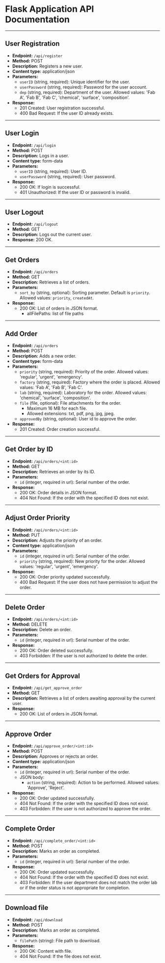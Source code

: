 # Flask Application API Documentation

---

## User Registration

- **Endpoint:** `/api/register`
- **Method:** POST
- **Description:** Registers a new user.
- **Content type:** application/json
- **Parameters:**
  - `userID` (string, required): Unique identifier for the user.
  - `userPassword` (string, required): Password for the user account.
  - `dep` (string, required): Department of the user. Allowed values: 'Fab A', 'Fab B', 'Fab C', 'chemical', 'surface', 'composition'.
- **Response:**
  - 201 Created: User registration successful.
  - 400 Bad Request: If the user ID already exists.

---

## User Login

- **Endpoint:** `/api/login`
- **Method:** POST
- **Description:** Logs in a user.
- **Content type:** form-data
- **Parameters:**
  - `userID` (string, required): User ID.
  - `userPassword` (string, required): User password.
- **Response:**
  - 200 OK: If login is successful.
  - 401 Unauthorized: If the user ID or password is invalid.

---

## User Logout

- **Endpoint:** `/api/logout`
- **Method:** GET
- **Description:** Logs out the current user.
- **Response:** 200 OK.

---

## Get Orders

- **Endpoint:** `/api/orders`
- **Method:** GET
- **Description:** Retrieves a list of orders.
- **Parameters:**
  - `sort_by` (string, optional): Sorting parameter. Default is `priority`. Allowed values: `priority`, `createdAt`.
- **Response:**
  - 200 OK: List of orders in JSON format.
    - allFilePaths: list of file paths
  
---

## Add Order

- **Endpoint:** `/api/orders`
- **Method:** POST
- **Description:** Adds a new order.
- **Content type:** form-data
- **Parameters:**
  - `priority` (string, required): Priority of the order. Allowed values: 'regular', 'urgent', 'emergency'.
  - `factory` (string, required): Factory where the order is placed. Allowed values: 'Fab A', 'Fab B', 'Fab C'.
  - `lab` (string, required): Laboratory for the order. Allowed values: 'chemical', 'surface', 'composition'.
  - `file` (file, optional): File attachments for the order.
    - Maximum 16 MB for each file.
    - Allowed extensions: txt, pdf, png, jpg, jpeg.
  - `approvedBy` (string, optional): User id to approve the order.
- **Response:**
  - 201 Created: Order creation successful.
  
---

## Get Order by ID

- **Endpoint:** `/api/orders/<int:id>`
- **Method:** GET
- **Description:** Retrieves an order by its ID.
- **Parameters:**
  - `id` (integer, required in url): Serial number of the order.
- **Response:**
  - 200 OK: Order details in JSON format.
  - 404 Not Found: If the order with the specified ID does not exist.

---

## Adjust Order Priority

- **Endpoint:** `/api/orders/<int:id>`
- **Method:** PUT
- **Description:** Adjusts the priority of an order.
- **Content type:** application/json
- **Parameters:**
  - `id` (integer, required in url): Serial number of the order.
  - `priority` (string, required): New priority for the order. Allowed values: 'regular', 'urgent', 'emergency'.
- **Response:**
  - 200 OK: Order priority updated successfully.
  - 400 Bad Request: If the user does not have permission to adjust the order.

---

## Delete Order

- **Endpoint:** `/api/orders/<int:id>`
- **Method:** DELETE
- **Description:** Delete an order.
- **Parameters:**
  - `id` (integer, required in url): Serial number of the order.
- **Response:**
  - 200 OK: Order deleted successfully.
  - 403 Forbidden: If the user is not authorized to delete the order.
---

## Get Orders for Approval

- **Endpoint:** `/api/get_approve_order`
- **Method:** GET
- **Description:** Retrieves a list of orders awaiting approval by the current user.
- **Response:**
  - 200 OK: List of orders in JSON format.

---

## Approve Order

- **Endpoint:** `/api/approve_order/<int:id>`
- **Method:** POST
- **Description:** Approves or rejects an order.
- **Content type:** application/json
- **Parameters:**
  - `id` (integer, required in url): Serial number of the order.
  - JSON body:
    - `action` (string, required): Action to be performed. Allowed values: 'Approve', 'Reject'.
- **Response:**
  - 200 OK: Order updated successfully.
  - 404 Not Found: If the order with the specified ID does not exist.
  - 403 Forbidden: If the user is not authorized to approve the order.

---

## Complete Order

- **Endpoint:** `/api/complete_order/<int:id>`
- **Method:** POST
- **Description:** Marks an order as completed.
- **Parameters:**
  - `id` (integer, required in url): Serial number of the order.
- **Response:**
  - 200 OK: Order updated successfully.
  - 404 Not Found: If the order with the specified ID does not exist.
  - 403 Forbidden: If the user department does not match the order lab or if the order status is not appropriate for completion.

---

## Download file

- **Endpoint:** `/api/download`
- **Method:** POST
- **Description:** Marks an order as completed.
- **Parameters:**
  - `filePath` (string): File path to download.
- **Response:**
  - 200 OK: Content with file.
  - 404 Not Found: If the file does not exist.